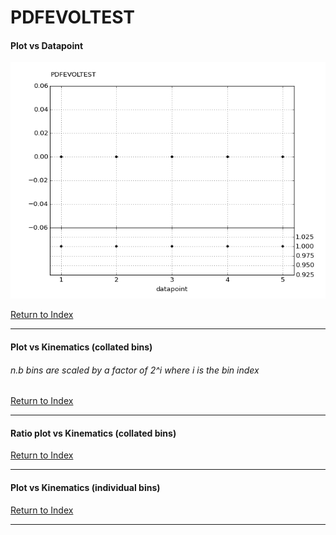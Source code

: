 PDFEVOLTEST
===========
#### Plot vs Datapoint 
[![PDFEVOLTEST datapoints](PDFEVOLTEST.png)](PDFEVOLTEST.pdf) 

[Return to Index](../index.html)

------------- 
#### Plot vs Kinematics (collated bins) 
###### n.b bins are scaled by a factor of 2^i where i is the bin index  
      
[Return to Index](../index.html)

------------- 
#### Ratio plot vs Kinematics (collated bins) 
      
[Return to Index](../index.html)

------------- 
#### Plot vs Kinematics (individual bins) 
      
[Return to Index](../index.html)

------------- 
